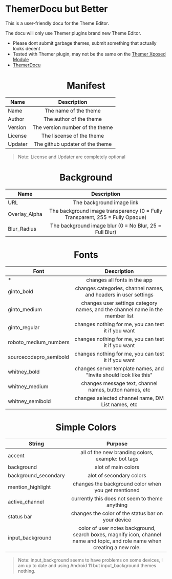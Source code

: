 # ThemerDocu but Better
This is a user-friendly docu for the Theme Editor. 

The docu will only use Themer plugins brand new Theme Editor.
* Please dont submit garbage themes, submit something that actually looks decent
* Tested with Themer plugin, may not be the same on the [Themer Xposed Module](https://github.com/Aliucord/DiscordThemer/releases/tag/v0.0.3)
* [ThemerDocu](https://github.com/GangsterFox/AliuFox-themes/blob/main/ThemerDocu.md)

<h1 align="center">Manifest</h1>

|Name|Description|
| ---------------- |:-----------------------:|
| Name | The name of the theme |
| Author | The author of the theme |
| Version | The version number of the theme |
| License | The liscense of the theme |
| Updater | The github updater of the theme |
> Note: License and Updater are completely optional

<h1 align="center">Background</h1>

|Name|Description|
| ---------------- |:-----------------------:|
| URL | The background image link |
| Overlay_Alpha | The background image transparency (0 = Fully Transparent, 255 = Fully Opaque)
| Blur_Radius | The background image blur (0 = No Blur, 25 = Full Blur) 

<h1 align="center">Fonts</h1>

|Font|Description|
| ---------------- |:-----------------------:|
| * | changes all fonts in the app |
| ginto_bold | changes categories, channel names, and headers in user settings |
| ginto_medium | changes user settings category names, and the channel name in the member list |
| ginto_regular | changes nothing for me, you can test it if you want |
| roboto_medium_numbers | changes nothing for me, you can test it if you want |
| sourcecodepro_semibold | changes nothing for me, you can test it if you want |
| whitney_bold | changes server template names, and "Invite should look like this" |
| whitney_medium | changes message text, channel names, button names, etc |
| whitney_semibold | changes selected channel name, DM List names, etc |

<h1 align="center">Simple Colors</h1>

|String|Purpose|
| ---------------- |:-----------------------:|
| accent | all of the new branding colors, example: bot tags |
| background | alot of main colors |
| background_secondary | alot of secondary colors |
| mention_highlight | changes the background color when you get mentioned |
| active_channel | currently this does not seem to theme anything |
| status bar | changes the color of the status bar on your device |
| input_background | color of user notes background, search boxes, magnify icon, channel name and topic, and role name when creating a new role. | 
> Note: input_background seems to have problems on some devices, I am up to date and using Android 11 but input_background themes nothing.

